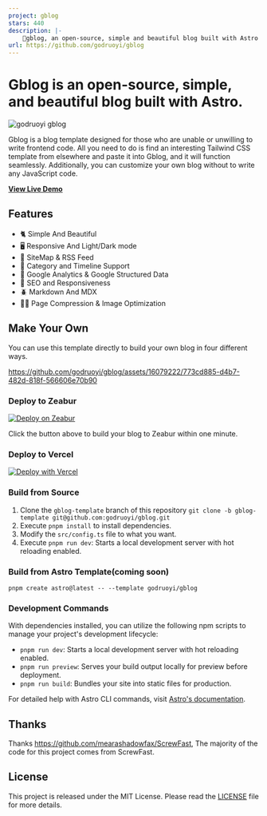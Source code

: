 ```yaml
---
project: gblog
stars: 440
description: |-
    🎈gblog, an open-source, simple and beautiful blog built with Astro
url: https://github.com/godruoyi/gblog
---
```


# Gblog is an open-source, simple, and beautiful blog built with Astro.

![godruoyi gblog](https://images.godruoyi.com/logos/gblog-1.png)

Gblog is a blog template designed for those who are unable or unwilling to write frontend code. All you need to do is find an interesting Tailwind CSS template from elsewhere and paste it into Gblog, and it will function seamlessly. Additionally, you can customize your own blog without to write any JavaScript code.

**[View Live Demo](https://godruoyi.com)**

## Features

- 🐈 Simple And Beautiful
- 🖥️️ Responsive And Light/Dark mode
- 🐛 SiteMap & RSS Feed
- 🐝 Category and Timeline Support
- 🍋 Google Analytics & Google Structured Data
- 🐜 SEO and Responsiveness
- 🪲 Markdown And MDX
- 🏂🏾 Page Compression & Image Optimization

## Make Your Own

You can use this template directly to build your own blog in four different ways.

https://github.com/godruoyi/gblog/assets/16079222/773cd885-d4b7-482d-818f-566606e70b90

### Deploy to Zeabur

[![Deploy on Zeabur](https://zeabur.com/button.svg)](https://zeabur.com/templates/6FMSVU)

Click the button above to build your blog to Zeabur within one minute.

### Deploy to Vercel

[![Deploy with Vercel](https://vercel.com/button)](https://vercel.com/new/clone?repository-url=https%3A%2F%2Fgithub.com%2Fgodruoyi%2Fgblog%2Ftree%2Fgblog-template&project-name=gblog&repository-name=my-gblog&demo-title=%E8%BF%9E%E6%B3%A2%E7%9A%84%E9%97%B2%E8%B0%88%E6%9D%82%E9%B1%BC&demo-description=Godruoyi's%20private%20blog&demo-url=https%3A%2F%2Fgodruoyi.com)

### Build from Source

1. Clone the `gblog-template` branch of this repository `git clone -b gblog-template git@github.com:godruoyi/gblog.git`
2. Execute `pnpm install` to install dependencies.
3. Modify the `src/config.ts` file to what you want.
4. Execute `pnpm run dev`: Starts a local development server with hot reloading enabled.

### Build from Astro Template(coming soon)

```
pnpm create astro@latest -- --template godruoyi/gblog
```

### Development Commands

With dependencies installed, you can utilize the following npm scripts to manage your project's development lifecycle:

- `pnpm run dev`: Starts a local development server with hot reloading enabled.
- `pnpm run preview`: Serves your build output locally for preview before deployment.
- `pnpm run build`: Bundles your site into static files for production.

For detailed help with Astro CLI commands, visit [Astro's documentation](https://docs.astro.build/en/reference/cli-reference/).

## Thanks 

Thanks https://github.com/mearashadowfax/ScrewFast, The majority of the code for this project comes from ScrewFast.

## License

This project is released under the MIT License. Please read the [LICENSE](https://github.com/godruoyi/gblog/blob/astro/LICENSE) file for more details.


